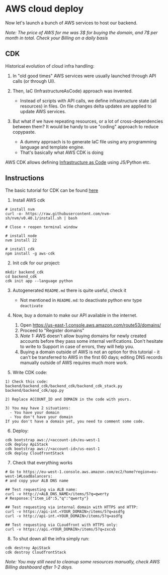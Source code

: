 # AWS cloud deploy
Now let's launch a bunch of AWS services to host our backend.

_Note: The price of AWS for me was 3\$ for buying the domain, and 7\$ per month in total. Check your Billing on a daily basis_

## CDK
Historical evolution of cloud infra handling:
1) In "old good times" AWS services were usually launched through API calls (or through UI).

2) Then, IaC (InfrastructureAsCode) approach was invented. 
    - Instead of scripts with API calls, we define infrastructure state (all resources) in files. On file changes delta updates are applied to update AWS services.

3) But what if we have repeating resources, or a lot of cross-dependencies between them?
It would be handy to use "coding" approach to reduce copypaste. 
    - A dummy approach is to generate IaC file using any programming language and template engine. 
    - That's basically what AWS CDK is doing

AWS CDK allows defining [Infrastructure as Code](https://aws.amazon.com/what-is/iac/) using JS/Python etc.

## Instructions

The basic tutorial for CDK can be found [here](https://docs.aws.amazon.com/cdk/v2/guide/hello_world.html
)

1) Install AWS cdk
```shell
# install nvm
curl -o- https://raw.githubusercontent.com/nvm-sh/nvm/v0.40.1/install.sh | bash

# Close + reopen terminal window

# install node
nvm install 22

# install cdk
npm install -g aws-cdk
```

2) Init cdk for our project:
```shell
mkdir backend_cdk
cd backend_cdk
cdk init app --language python
```

3) Autogenerated `README.md` there is quite useful, check it
   - Not mentioned in `README.md`: to deactivate python env type `deactivate`

4) Now, buy a domain to make our API available in the internet.
   1) Open https://us-east-1.console.aws.amazon.com/route53/domains/ 
   2) Proceed to "Register domains"
   3) _Note 1:_ AWS doesn't allow buying domains for newly created accounts before they pass some internal verifications. Don't hesitate to write to Support in case of errors, they will help you.
   4) Buying a domain outside of AWS is not an option for this tutorial - it can't be transferred to AWS in the first 60 days; editing DNS records manually outside of AWS requires much more work.


5) Write CDK code:
```
1) Check this code:
backend/backend_cdk/backend_cdk/backend_cdk_stack.py
backend/backend_cdk/app.py

2) Replace ACCOUNT_ID and DOMAIN in the code with yours.

3) You may have 2 situations:
  - You have your domain
  - You don't have your domain
If you don't have a domain yet, you need to comment some code.
```

6) Deploy:
```shell
cdk bootstrap aws://<account-id>/eu-west-1
cdk deploy ApiStack
cdk bootstrap aws://<account-id>/us-east-1
cdk deploy CloudfrontStack
```

7) Check that everything works
```
# Go to https://eu-west-1.console.aws.amazon.com/ec2/home?region=eu-west-1#LoadBalancers:
# and copy your ALB DNS name

## Test requesting via ALB name:
curl -v http://<ALB_DNS_NAME>/items/5?q=qwerty
# Response:{"item_id":5,"q":"qwerty"}

## Test requesting via internal domain with HTTPS and HTTP:
curl -v https://api-int.<YOUR_DOMAIN>/items/5?q=asdfg
curl -v http://api-int.<YOUR_DOMAIN>/items/5?q=asdfg

## Test requesting via CLoudfront with HTTPS only:
curl -v https://api.<YOUR_DOMAIN>/items/5?q=zxcvb
```

8) To shut down all the infra simply run:
```
cdk destroy ApiStack
cdk destroy CloudfrontStack
```

_Note: You may still need to cleanup some resources manually, check AWS Billing dashboard after 1-2 days._
